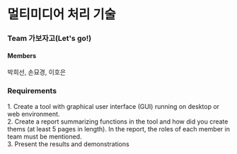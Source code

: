 <h1>멀티미디어 처리 기술</h1>
<h3>Team 가보자고(Let's go!)</h3>
<h4>Members</h4>
<a> 박희선, 손묘경, 이호은 </a>

<h3>Requirements</h3>
<a>
1. Create a tool with graphical user interface (GUI) running on desktop or web environment.<br>
2. Create a report summarizing functions in the tool and how did you create thems (at least 5 pages in length). In the report, the roles of each member in team must be mentioned.<br>
3. Present the results and demonstrations
</a>

